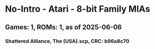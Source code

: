 # No-Intro - Atari - 8-bit Family MIAs
## Games: 1, ROMs: 1, as of 2025-06-06

### Shattered Alliance, The (USA).scp, CRC: b96a8c70
